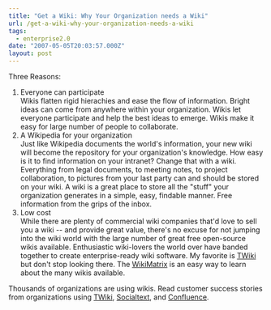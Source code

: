 ```yaml
---
title: "Get a Wiki: Why Your Organization needs a Wiki"
url: /get-a-wiki-why-your-organization-needs-a-wiki
tags:
  - enterprise2.0
date: "2007-05-05T20:03:57.000Z"
layout: post
---
```


Three Reasons:  

  
1. Everyone can participate  
Wikis flatten rigid hierachies and ease the flow of information. Bright ideas can come from anywhere within your organization. Wikis let everyone participate and help the best ideas to emerge. Wikis make it easy for large number of people to collaborate.  
2. A Wikipedia for your organization  
Just like Wikipedia documents the world's information, your new wiki will become the repository for your organization's knowledge. How easy is it to find information on your intranet? Change that with a wiki. Everything from legal documents, to meeting notes, to project collaboration, to pictures from your last party can and should be stored on your wiki. A wiki is a great place to store all the "stuff" your organization generates in a simple, easy, findable manner. Free information from the grips of the inbox.  
3. Low cost  
While there are plenty of commercial wiki companies that'd love to sell you a wiki -- and provide great value, there's no excuse for not jumping into the wiki world with the large number of great free open-source wikis available. Enthusiastic wiki-lovers the world over have banded together to create enterprise-ready wiki software. My favorite is [TWiki][0] but don't stop looking there. The [WikiMatrix][1] is an easy way to learn about the many wikis available.  
  
Thousands of organizations are using wikis. Read customer success stories from organizations using [TWiki][2], [Socialtext][3], and [Confluence][4].

[0]: http://www.twiki.org
[1]: http://www.wikimatrix.org/
[2]: http://twiki.org/cgi-bin/view/Main/TWikiSuccessStories
[3]: http://www.socialtext.com/customerstories
[4]: http://www.atlassian.com/software/confluence/casestudies/default.jsp